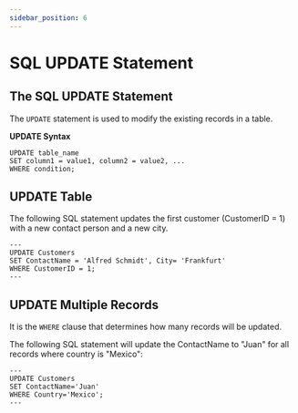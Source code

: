 ```yaml
---
sidebar_position: 6
---
```

# SQL UPDATE Statement

## The SQL UPDATE Statement

The `UPDATE` statement is used to modify the existing records in a table.

**UPDATE Syntax**

```
UPDATE table_name
SET column1 = value1, column2 = value2, ...
WHERE condition;
```

## UPDATE Table

The following SQL statement updates the first customer (CustomerID = 1) with a new contact person and a new city.

```text title="Example"
---
UPDATE Customers
SET ContactName = 'Alfred Schmidt', City= 'Frankfurt'
WHERE CustomerID = 1;
---
```

## UPDATE Multiple Records

It is the `WHERE` clause that determines how many records will be updated.

The following SQL statement will update the ContactName to "Juan" for all records where country is "Mexico":

```text title="Example"
---
UPDATE Customers
SET ContactName='Juan'
WHERE Country='Mexico';
---
```